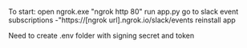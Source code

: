To start: open ngrok.exe "ngrok http 80" 
run app.py 
go to slack event subscriptions -"https://[ngrok url].ngrok.io/slack/events 
reinstall app

Need to create .env folder with signing secret and token
